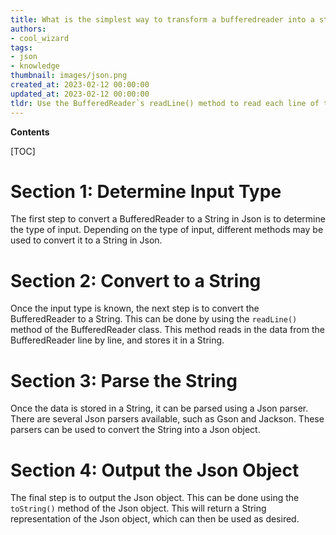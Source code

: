 ```yaml
---
title: What is the simplest way to transform a bufferedreader into a string?
authors:
- cool_wizard
tags:
- json
- knowledge
thumbnail: images/json.png
created_at: 2023-02-12 00:00:00
updated_at: 2023-02-12 00:00:00
tldr: Use the BufferedReader`s readLine() method to read each line of the BufferedReader and append it to a StringBuilder, then use the StringBuilder`s toString() method to convert the BufferedReader to a String.
---
```


**Contents**

[TOC]

# Section 1: Determine Input Type
The first step to convert a BufferedReader to a String in Json is to determine the type of input. Depending on the type of input, different methods may be used to convert it to a String in Json. 

# Section 2: Convert to a String
Once the input type is known, the next step is to convert the BufferedReader to a String. This can be done by using the `readLine()` method of the BufferedReader class. This method reads in the data from the BufferedReader line by line, and stores it in a String. 

# Section 3: Parse the String
Once the data is stored in a String, it can be parsed using a Json parser. There are several Json parsers available, such as Gson and Jackson. These parsers can be used to convert the String into a Json object. 

# Section 4: Output the Json Object
The final step is to output the Json object. This can be done using the `toString()` method of the Json object. This will return a String representation of the Json object, which can then be used as desired.
